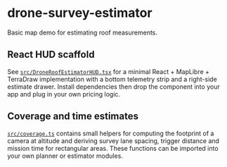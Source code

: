 # drone-survey-estimator

Basic map demo for estimating roof measurements.

## React HUD scaffold

See [`src/DroneRoofEstimatorHUD.tsx`](src/DroneRoofEstimatorHUD.tsx) for a minimal
React + MapLibre + TerraDraw implementation with a bottom telemetry strip and a
right-side estimate drawer. Install dependencies then drop the component into
your app and plug in your own pricing logic.

## Coverage and time estimates

[`src/coverage.ts`](src/coverage.ts) contains small helpers for computing the
footprint of a camera at altitude and deriving survey lane spacing, trigger
distance and mission time for rectangular areas. These functions can be imported
into your own planner or estimator modules.
